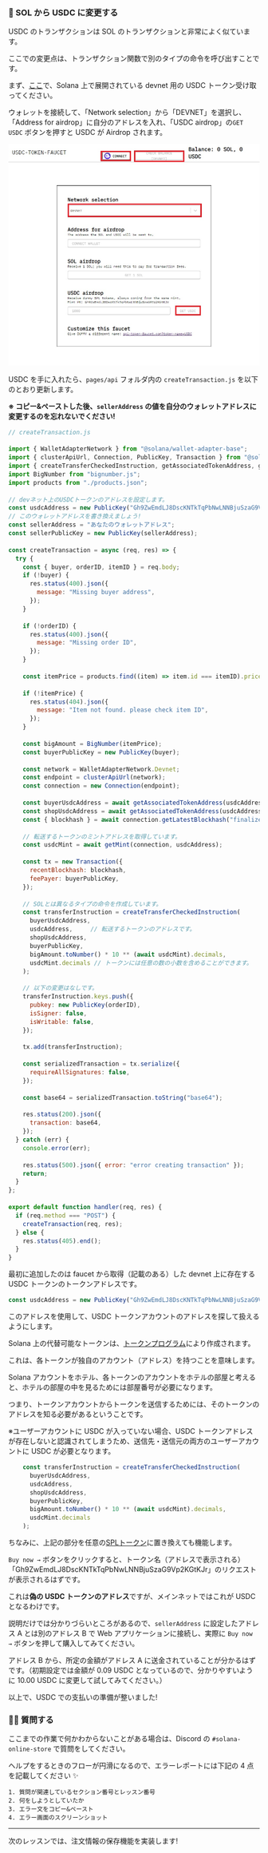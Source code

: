 ### 🤑 SOL から USDC に変更する

USDC のトランザクションは SOL のトランザクションと非常によく似ています。

ここでの変更点は、トランザクション関数で別のタイプの命令を呼び出すことです。

まず、[ここ](https://spl-token-faucet.com/?token-name=USDC)で、Solana 上で展開されている devnet 用の USDC トークン受け取ってください。

ウォレットを接続して、「Network selection」から「DEVNET」を選択し、「Address for airdrop」に自分のアドレスを入れ、「USDC airdrop」の`GET USDC` ボタンを押すと USDC が Airdrop されます。

![USDC TOKEN FAUCET](/public/images/303-Solana-Online-Store/section-2/2_2_1.jpg)

USDC を手に入れたら、`pages/api` フォルダ内の `createTransaction.js` を以下のとおり更新します。

**※ コピー&ペーストした後、`sellerAddress` の値を自分のウォレットアドレスに変更するのを忘れないでください!**

```jsx
// createTransaction.js

import { WalletAdapterNetwork } from "@solana/wallet-adapter-base";
import { clusterApiUrl, Connection, PublicKey, Transaction } from "@solana/web3.js";
import { createTransferCheckedInstruction, getAssociatedTokenAddress, getMint } from "@solana/spl-token";
import BigNumber from "bignumber.js";
import products from "./products.json";

// devネット上のUSDCトークンのアドレスを設定します。
const usdcAddress = new PublicKey("Gh9ZwEmdLJ8DscKNTkTqPbNwLNNBjuSzaG9Vp2KGtKJr");
// このウォレットアドレスを書き換えましょう!
const sellerAddress = "あなたのウォレットアドレス";
const sellerPublicKey = new PublicKey(sellerAddress);

const createTransaction = async (req, res) => {
  try {
    const { buyer, orderID, itemID } = req.body;
    if (!buyer) {
      res.status(400).json({
        message: "Missing buyer address",
      });
    }

    if (!orderID) {
      res.status(400).json({
        message: "Missing order ID",
      });
    }

    const itemPrice = products.find((item) => item.id === itemID).price;

    if (!itemPrice) {
      res.status(404).json({
        message: "Item not found. please check item ID",
      });
    }

    const bigAmount = BigNumber(itemPrice);
    const buyerPublicKey = new PublicKey(buyer);

    const network = WalletAdapterNetwork.Devnet;
    const endpoint = clusterApiUrl(network);
    const connection = new Connection(endpoint);

    const buyerUsdcAddress = await getAssociatedTokenAddress(usdcAddress, buyerPublicKey);
    const shopUsdcAddress = await getAssociatedTokenAddress(usdcAddress, sellerPublicKey);
    const { blockhash } = await connection.getLatestBlockhash("finalized");

    // 転送するトークンのミントアドレスを取得しています。
    const usdcMint = await getMint(connection, usdcAddress);

    const tx = new Transaction({
      recentBlockhash: blockhash,
      feePayer: buyerPublicKey,
    });

    // SOLとは異なるタイプの命令を作成しています。
    const transferInstruction = createTransferCheckedInstruction(
      buyerUsdcAddress,
      usdcAddress,     // 転送するトークンのアドレスです。
      shopUsdcAddress,
      buyerPublicKey,
      bigAmount.toNumber() * 10 ** (await usdcMint).decimals,
      usdcMint.decimals // トークンには任意の数の小数を含めることができます。
    );

    // 以下の変更はなしです。
    transferInstruction.keys.push({
      pubkey: new PublicKey(orderID),
      isSigner: false,
      isWritable: false,
    });

    tx.add(transferInstruction);

    const serializedTransaction = tx.serialize({
      requireAllSignatures: false,
    });

    const base64 = serializedTransaction.toString("base64");

    res.status(200).json({
      transaction: base64,
    });
  } catch (err) {
    console.error(err);

    res.status(500).json({ error: "error creating transaction" });
    return;
  }
};

export default function handler(req, res) {
  if (req.method === "POST") {
    createTransaction(req, res);
  } else {
    res.status(405).end();
  }
}
```

最初に追加したのは faucet から取得（記載のある）した devnet 上に存在する USDC トークンのトークンアドレスです。

```jsx
const usdcAddress = new PublicKey("Gh9ZwEmdLJ8DscKNTkTqPbNwLNNBjuSzaG9Vp2KGtKJr");
```

このアドレスを使用して、USDC トークンアカウントのアドレスを探して扱えるようにします。

Solana 上の代替可能なトークンは、[トークンプログラム](https://spl.solana.com/token)により作成されます。

これは、各トークンが独自のアカウント（アドレス）を持つことを意味します。

Solana アカウントをホテル、各トークンのアカウントをホテルの部屋と考えると、ホテルの部屋の中を見るためには部屋番号が必要になります。

つまり、トークンアカウントからトークンを送信するためには、そのトークンのアドレスを知る必要があるということです。

※ユーザーアカウントに USDC が入っていない場合、USDC トークンアドレスが存在しないと認識されてしまうため、送信先・送信元の両方のユーザーアカウントに USDC が必要となります。

```jsx
    const transferInstruction = createTransferCheckedInstruction(
      buyerUsdcAddress,
      usdcAddress,
      shopUsdcAddress,
      buyerPublicKey,
      bigAmount.toNumber() * 10 ** (await usdcMint).decimals,
      usdcMint.decimals
    );
```

ちなみに、上記の部分を任意の[SPLトークン](https://spl.solana.com/)に置き換えても機能します。

`Buy now →` ボタンをクリックすると、トークン名（アドレスで表示される）「Gh9ZwEmdLJ8DscKNTkTqPbNwLNNBjuSzaG9Vp2KGtKJr」のリクエストが表示されるはずです。

これは**偽の USDC トークンのアドレス**ですが、メインネットではこれが USDC となるわけです。

説明だけでは分かりづらいところがあるので、`sellerAddress` に設定したアドレス A とは別のアドレス B で Web アプリケーションに接続し、実際に `Buy now →` ボタンを押して購入してみてください。

アドレス B から、所定の金額がアドレス A に送金されていることが分かるはずです。（初期設定では金額が 0.09 USDC となっているので、分かりやすいように 10.00 USDC に変更して試してみてください。）

以上で、USDC での支払いの準備が整いました!


### 🙋‍♂️ 質問する

ここまでの作業で何かわからないことがある場合は、Discord の `#solana-online-store` で質問をしてください。

ヘルプをするときのフローが円滑になるので、エラーレポートには下記の 4 点を記載してください ✨

```
1. 質問が関連しているセクション番号とレッスン番号
2. 何をしようとしていたか
3. エラー文をコピー&ペースト
4. エラー画面のスクリーンショット
```

---

次のレッスンでは、注文情報の保存機能を実装します!
